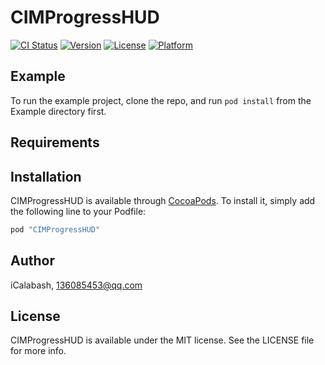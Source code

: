 # CIMProgressHUD

[![CI Status](http://img.shields.io/travis/iCalabash/CIMProgressHUD.svg?style=flat)](https://travis-ci.org/iCalabash/CIMProgressHUD)
[![Version](https://img.shields.io/cocoapods/v/CIMProgressHUD.svg?style=flat)](http://cocoapods.org/pods/CIMProgressHUD)
[![License](https://img.shields.io/cocoapods/l/CIMProgressHUD.svg?style=flat)](http://cocoapods.org/pods/CIMProgressHUD)
[![Platform](https://img.shields.io/cocoapods/p/CIMProgressHUD.svg?style=flat)](http://cocoapods.org/pods/CIMProgressHUD)

## Example

To run the example project, clone the repo, and run `pod install` from the Example directory first.

## Requirements

## Installation

CIMProgressHUD is available through [CocoaPods](http://cocoapods.org). To install
it, simply add the following line to your Podfile:

```ruby
pod "CIMProgressHUD"
```

## Author

iCalabash, 136085453@qq.com

## License

CIMProgressHUD is available under the MIT license. See the LICENSE file for more info.

